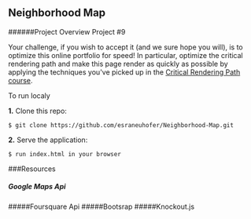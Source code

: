 ## Neighborhood Map

######Project Overview Project #9

Your challenge, if you wish to accept it (and we sure hope you will), is to optimize this online portfolio for speed! In particular, optimize the critical rendering path and make this page render as quickly as possible by applying the techniques you've picked up in the [Critical Rendering Path course](https://www.udacity.com/course/ud884).


To run localy

**1.** Clone this repo:

```
$ git clone https://github.com/esraneuhofer/Neighborhood-Map.git
````

**2.** Serve the application:

```
$ run index.html in your browser
```

###Resources

##### Google Maps Api
#####Foursquare Api
#####Bootsrap
#####Knockout.js
